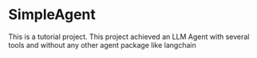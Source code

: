 # SimpleAgent
This is a tutorial project. This project achieved an LLM Agent with several tools and without any other agent package like langchain
